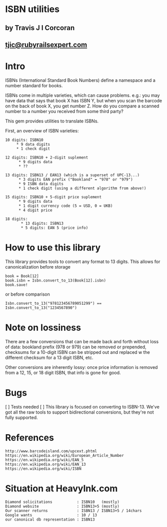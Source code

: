 # ISBN utilities
##       by Travis J I Corcoran 
##       tjic@rubyrailsexpert.com

# Intro

ISBNs (International Standard Book Numbers) define a namespace and
a number standard for books.

ISBNs come in multiple varieties, which can cause problems. e.g.:
you may have data that says that book X has ISBN Y, but when you
scan the barcode on the back of book X, you get number Z.  How do
you compare a scanned number to a number you received from some
third party?

This gem provides utilities to translate ISBNs.

First, an overview of ISBN varieties:

	10 digits: ISBN10
		 * 9 data digits
		 * 1 check digit

	12 digits: ISBN10 + 2-digit suplement
		  * 9 digits data
		  * ??

	13 digits: ISBN13 / EAN13 (which is a superset of UPC-13...)
		  * 3 digits EAN prefix ("Bookland" = "978" or "979")
		  * 9 ISBN data digits
		  * 1 check digit (using a different algorithm from above!)

	15 digits: ISBN10 + 5-digit price suplement
		  * 9 digits data
		  * 1 digit currency code (5 = USD, 0 = UKB)
		  * 4 digit price

	18 digits:
		   * 13 digits: ISBN13
		   * 5 digits: EAN 5 (price info)

# How to use this library


This library provides tools to convert any format to 13 digits. This
allows for canonicalization before storage

	book = Book[12]
	book.isbn = Isbn.convert_to_13(Book[12].isbn)
	book.save!

or before comparison

    Isbn.convert_to_13("978123456789051299") == Isbn.convert_to_13("1234567890")

# Note on lossiness

There are a few conversions that can be made back and forth without
loss of data: bookland prefix (978 or 979) can be removed or
prepended, checksums for a 10-digit ISBN can be stripped out and
replaced w the different checksum for a 13 digit ISBN, etc.

Other conversions are inherently lossy: once price information is
removed from a 12, 15, or 18 digit ISBN, that info is gone for good.

# Bugs

[ ] Tests needed
[ ] This library is focused on converting to ISBN-13. We've got all the raw tools to support bidirectional conversions, but they're not fully supported.

# References
	http://www.barcodeisland.com/upcext.phtml
	https://en.wikipedia.org/wiki/European_Article_Number
	https://en.wikipedia.org/wiki/EAN_5
	https://en.wikipedia.org/wiki/EAN_13
	https://en.wikipedia.org/wiki/ISBN


# Situation at HeavyInk.com

	Diamond solicitations           : ISBN10   (mostly)
	Diamond website                 : ISBN13+5 (mostly)
	Our scanner returns             : ISBN13 / ISBN13+5 / 14chars
	Google wants                    : 10 / 13
	our canonical db representation : ISBN13

